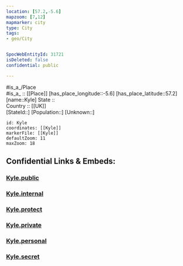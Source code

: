 ```yaml
---
location: [57.2,-5.6] 
mapzoom: [7,12] 
mapmarker: city 
type: City
tags:
- geo/City


SpocWebEntityId: 31721
isDeleted: false
confidential: public

---
```

#is_a_/Place  
#is_a_ :: [[Place]] 
[has_place_longitude::-5.6] 
[has_place_latitude::57.2] 
[name::Kyle] 
State ::  
Country :: [[UK]]  
[StateId::] 
[Population::] 
[Unknown::] 


```leaflet
id: Kyle
coordinates: [[Kyle]] 
markerFile: [[Kyle]] 
defaultZoom: 11 
maxZoom: 18
```


## Confidential Links & Embeds: 

### [Kyle.public](/_public/\Earth\Continent\Europe\Europe~North\UK\Scotland\counties~Scotland\Highland\cities~HighlandKyle.public.md) 

### [Kyle.internal](/_internal/\Earth\Continent\Europe\Europe~North\UK\Scotland\counties~Scotland\Highland\cities~HighlandKyle.internal.md) 

### [Kyle.protect](/_protect/\Earth\Continent\Europe\Europe~North\UK\Scotland\counties~Scotland\Highland\cities~HighlandKyle.protect.md) 

### [Kyle.private](/_private/\Earth\Continent\Europe\Europe~North\UK\Scotland\counties~Scotland\Highland\cities~HighlandKyle.private.md) 

### [Kyle.personal](/_personal/\Earth\Continent\Europe\Europe~North\UK\Scotland\counties~Scotland\Highland\cities~HighlandKyle.personal.md) 

### [Kyle.secret](/_secret/\Earth\Continent\Europe\Europe~North\UK\Scotland\counties~Scotland\Highland\cities~HighlandKyle.secret.md)

